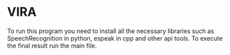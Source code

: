 # VIRA

To run this program you need to install all the necessary libraries such as SpeechRecognition in python, espeak in cpp and other api tools. To execute the final result run the main file.

